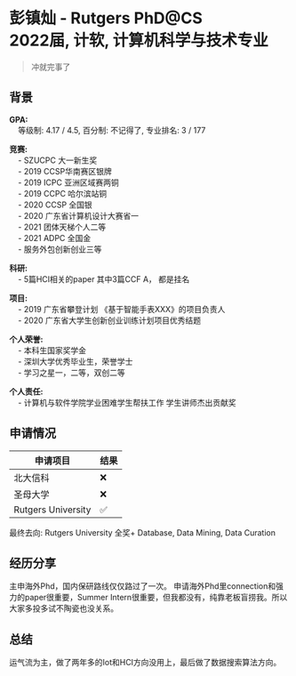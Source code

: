 # 彭镇灿 - Rutgers PhD@CS<br>2022届, 计软, 计算机科学与技术专业
> 冲就完事了<br>

## 背景
**GPA:**<br>
&nbsp;&nbsp;&nbsp;&nbsp;等级制: 4.17 / 4.5, 百分制: 不记得了, 专业排名: 3 / 177

**竞赛:**<br>
&nbsp;&nbsp;&nbsp;&nbsp;- SZUCPC 大一新生奖<br>
&nbsp;&nbsp;&nbsp;&nbsp;- 2019 CCSP华南赛区银牌<br>
&nbsp;&nbsp;&nbsp;&nbsp;- 2019 ICPC 亚洲区域赛两铜<br>
&nbsp;&nbsp;&nbsp;&nbsp;- 2019 CCPC 哈尔滨站铜<br>
&nbsp;&nbsp;&nbsp;&nbsp;- 2020 CCSP 全国银<br>
&nbsp;&nbsp;&nbsp;&nbsp;- 2020 广东省计算机设计大赛省一<br>
&nbsp;&nbsp;&nbsp;&nbsp;- 2021 团体天梯个人二等<br>
&nbsp;&nbsp;&nbsp;&nbsp;- 2021 ADPC 全国金<br>
&nbsp;&nbsp;&nbsp;&nbsp;- 服务外包创新创业三等

**科研:**<br>
&nbsp;&nbsp;&nbsp;&nbsp;- 5篇HCI相关的paper 其中3篇CCF A， 都是挂名

**项目:**<br>
&nbsp;&nbsp;&nbsp;&nbsp;- 2019 广东省攀登计划 《基于智能手表XXX》的项目负责人<br>
&nbsp;&nbsp;&nbsp;&nbsp;- 2020 广东省大学生创新创业训练计划项目优秀结题

**个人荣誉:**<br>
&nbsp;&nbsp;&nbsp;&nbsp;- 本科生国家奖学金<br>
&nbsp;&nbsp;&nbsp;&nbsp;- 深圳大学优秀毕业生，荣誉学士<br>
&nbsp;&nbsp;&nbsp;&nbsp;- 学习之星一，二等，双创二等

**个人责任:**<br>
&nbsp;&nbsp;&nbsp;&nbsp;- 计算机与软件学院学业困难学生帮扶工作 学生讲师杰出贡献奖

## 申请情况
|  申请项目   | 结果 |
|  ----  | ----  |
| 北大信科  | ❌ |
| 圣母大学  | ❌ |
| Rutgers University  | ✅ |

最终去向: Rutgers University 全奖+ Database, Data Mining, Data Curation

## 经历分享
主申海外Phd，国内保研路线仅仅路过了一次。
申请海外Phd里connection和强力的paper很重要，Summer Intern很重要，但我都没有，纯靠老板盲捞我。所以大家多投多试不陶瓷也没关系。

## 总结
运气流为主，做了两年多的Iot和HCI方向没用上，最后做了数据搜索算法方向。
